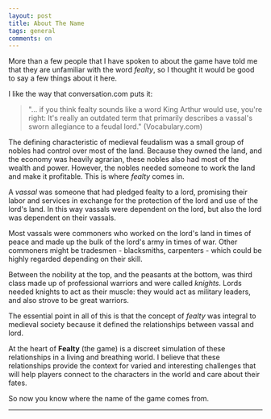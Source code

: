 ```yaml
---
layout: post
title: About The Name
tags: general
comments: on
---
```


More than a few people that I have spoken to about the game have told me that they are unfamiliar with the word *fealty*, so I thought it would be good to say a few things about it here.

I like the way that conversation.com puts it:
>"... if you think fealty sounds like a word King Arthur would use, you're right: It's really an outdated term that primarily describes a vassal's sworn allegiance to a feudal lord." (Vocabulary.com)

The defining characteristic of medieval feudalism was a small group of nobles had control over most of the land. Because they owned the land, and the economy was heavily agrarian, these nobles also had most of the wealth and power. However, the nobles needed someone to work the land and make it profitable. This is where *fealty* comes in.

A *vassal* was someone that had pledged fealty to a lord, promising their labor and services in exchange for the protection of the lord and use of the lord's land. In this way vassals were dependent on the lord, but also the lord was dependent on their vassals.

Most vassals were commoners who worked on the lord's land in times of peace and made up the bulk of the lord's army in times of war. Other commoners might be tradesmen - blacksmiths, carpenters - which could be highly regarded depending on their skill.

Between the nobility at the top, and the peasants at the bottom, was third class made up of professional warriors and were called *knights*. Lords needed knights to act as their muscle: they would act as military leaders, and also strove to be great warriors.

The essential point in all of this is that the concept of *fealty* was integral to medieval society because it defined the relationships between vassal and lord.

At the heart of **Fealty** (the game) is a discreet simulation of these relationships in a living and breathing world. I believe that these relationships provide the context for varied and interesting challenges that will help players connect to the characters in the world and care about their fates.

So now you know where the name of the game comes from.

---

[Vocabulary.com]: <https://www.vocabulary.com/dictionary/fealty>
